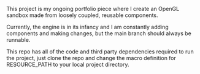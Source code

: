 <p>This project is my ongoing portfolio piece where I create an OpenGL sandbox made from loosely coupled, reusable components.</p>
<p>Currently, the engine is in its infancy and I am constantly adding components and making changes, but the main branch should always be runnable.</p>
<p>This repo has all of the code and third party dependencies required to run the project, just clone the repo and change the macro definition for RESOURCE_PATH to your local project directory.</p>
